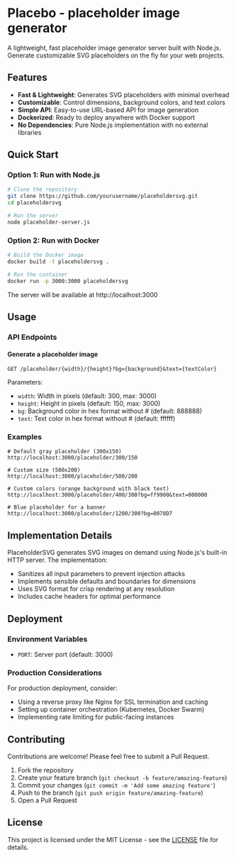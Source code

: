 # Placebo - placeholder image generator

A lightweight, fast placeholder image generator server built with Node.js. Generate customizable SVG placeholders on the fly for your web projects.

## Features

- **Fast & Lightweight**: Generates SVG placeholders with minimal overhead
- **Customizable**: Control dimensions, background colors, and text colors
- **Simple API**: Easy-to-use URL-based API for image generation
- **Dockerized**: Ready to deploy anywhere with Docker support
- **No Dependencies**: Pure Node.js implementation with no external libraries

## Quick Start

### Option 1: Run with Node.js

```bash
# Clone the repository
git clone https://github.com/yourusername/placeholdersvg.git
cd placeholdersvg

# Run the server
node placeholder-server.js
```

### Option 2: Run with Docker

```bash
# Build the Docker image
docker build -t placeholdersvg .

# Run the container
docker run -p 3000:3000 placeholdersvg
```

The server will be available at http://localhost:3000

## Usage

### API Endpoints

#### Generate a placeholder image

```
GET /placeholder/{width}/{height}?bg={background}&text={textColor}
```

Parameters:

- `width`: Width in pixels (default: 300, max: 3000)
- `height`: Height in pixels (default: 150, max: 3000)
- `bg`: Background color in hex format without # (default: 888888)
- `text`: Text color in hex format without # (default: ffffff)

### Examples

```
# Default gray placeholder (300x150)
http://localhost:3000/placeholder/300/150

# Custom size (500x200)
http://localhost:3000/placeholder/500/200

# Custom colors (orange background with black text)
http://localhost:3000/placeholder/400/300?bg=ff9900&text=000000

# Blue placeholder for a banner
http://localhost:3000/placeholder/1200/300?bg=0078D7
```

## Implementation Details

PlaceholderSVG generates SVG images on demand using Node.js's built-in HTTP server. The implementation:

- Sanitizes all input parameters to prevent injection attacks
- Implements sensible defaults and boundaries for dimensions
- Uses SVG format for crisp rendering at any resolution
- Includes cache headers for optimal performance

## Deployment

### Environment Variables

- `PORT`: Server port (default: 3000)

### Production Considerations

For production deployment, consider:

- Using a reverse proxy like Nginx for SSL termination and caching
- Setting up container orchestration (Kubernetes, Docker Swarm)
- Implementing rate limiting for public-facing instances

## Contributing

Contributions are welcome! Please feel free to submit a Pull Request.

1. Fork the repository
2. Create your feature branch (`git checkout -b feature/amazing-feature`)
3. Commit your changes (`git commit -m 'Add some amazing feature'`)
4. Push to the branch (`git push origin feature/amazing-feature`)
5. Open a Pull Request

## License

This project is licensed under the MIT License - see the [LICENSE](LICENSE) file for details.

